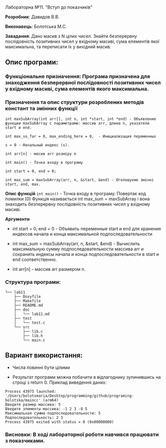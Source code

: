 Лабораторна №11. "Вступ до показчиків"

**Розробник**: Давидов В.В.

**Виконавець**: Болотська М.С.

**Завадання**: Дано масив з N цілих чисел. Знайти безперервну послідовність позитивних чисел у вхідному масиві, сума елементів якої максимальна, та переписати їх у вихідний масив.

## Опис програми:

### Функціональне призначення: Програма призначена для знаходження безперервної послідовності позитивних чисел у вхідному масиві, сума елементів якого максимальна.

### Призначення та опис структури розроблених методів констант та змінних функції 

`int maxSubArray(int arr[], int n, int *start, int *end) - Объявление функции maxSubArray с параметрами: массив arr, длина n, указатели start и end.`

`int max_so_far = 0, max_ending_here = 0,  - Инициализация переменных`

`s = 0 - Начальный индекс (s).`

`int arr[n] - масив arr розміру n`

`int main() - Точка входу в програму`

`int start = 0, end = 0;`

`int max_sum = maxSubArray(arr, n, &start, &end) - Оголошуємо змінні start, end, max.`  
 	
**Опис функцій**
  `int main()` - Точка входу в програму. Повертає код помилки (0)
  Функція називається int max_sum = maxSubArray і вона знаходить безперервну послідовність позитивних чисел у вхідному масиві.

**Аргументи**

   - int start = 0, end = 0 - Объявить переменные start и end для хранения индексов начала и конца максимальной подпоследовательности

   - int max_sum = maxSubArray(arr, n, &start, &end) - Вычислить максимальную сумму подпоследовательности массива arr и сохранить индексы начала и конца подпоследовательности в start и end соответственно.

   - int arr[n] - массив arr размером n.
    
### Структура програми:  
```
└── lab11
    ├── Doxyfile
    ├── Makefile
    ├── README.md
    ├── doc
    │   └── lab11.md
    ├── test
    │   └── test.c
    └── src
        ├── lib.c
        ├── lib.h
        └── main.c
```

## Вариант використання:
- Числа повинні бути цілими

- Результат програми можна побачити в відлагоднику зупинившись на строці з return 0. Приклад виведення даних:

```
Process 43975 launched: '/Users/bolotsmaria/Desktop/programming/github/programing-bolotska/maincc' (arm64)
Введите размер массива: 5 
Введите элементы массива: -1 2 3 -8 5
Максимальная сумма подпоследовательности: 5
Подпоследовательность: 2 3 
Process 43975 exited with status = 0 (0x00000000) 
```

### Висновки: В ході лабораторної роботи навчився працювати з показчиками.
